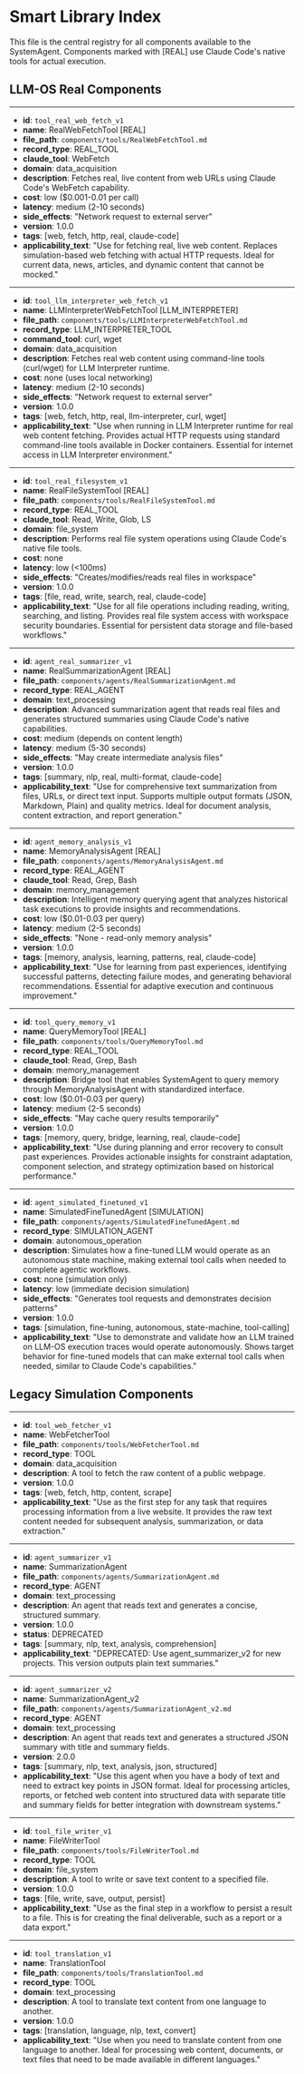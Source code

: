 # Smart Library Index

This file is the central registry for all components available to the SystemAgent. Components marked with [REAL] use Claude Code's native tools for actual execution.

## LLM-OS Real Components

---
-   **id**: `tool_real_web_fetch_v1`
-   **name**: RealWebFetchTool [REAL]
-   **file_path**: `components/tools/RealWebFetchTool.md`
-   **record_type**: REAL_TOOL
-   **claude_tool**: WebFetch
-   **domain**: data_acquisition
-   **description**: Fetches real, live content from web URLs using Claude Code's WebFetch capability.
-   **cost**: low ($0.001-0.01 per call)
-   **latency**: medium (2-10 seconds)
-   **side_effects**: "Network request to external server"
-   **version**: 1.0.0
-   **tags**: [web, fetch, http, real, claude-code]
-   **applicability_text**: "Use for fetching real, live web content. Replaces simulation-based web fetching with actual HTTP requests. Ideal for current data, news, articles, and dynamic content that cannot be mocked."

---
-   **id**: `tool_llm_interpreter_web_fetch_v1`
-   **name**: LLMInterpreterWebFetchTool [LLM_INTERPRETER]
-   **file_path**: `components/tools/LLMInterpreterWebFetchTool.md`
-   **record_type**: LLM_INTERPRETER_TOOL
-   **command_tool**: curl, wget
-   **domain**: data_acquisition
-   **description**: Fetches real web content using command-line tools (curl/wget) for LLM Interpreter runtime.
-   **cost**: none (uses local networking)
-   **latency**: medium (2-10 seconds)
-   **side_effects**: "Network request to external server"
-   **version**: 1.0.0
-   **tags**: [web, fetch, http, real, llm-interpreter, curl, wget]
-   **applicability_text**: "Use when running in LLM Interpreter runtime for real web content fetching. Provides actual HTTP requests using standard command-line tools available in Docker containers. Essential for internet access in LLM Interpreter environment."

---
-   **id**: `tool_real_filesystem_v1`
-   **name**: RealFileSystemTool [REAL]
-   **file_path**: `components/tools/RealFileSystemTool.md`
-   **record_type**: REAL_TOOL
-   **claude_tool**: Read, Write, Glob, LS
-   **domain**: file_system
-   **description**: Performs real file system operations using Claude Code's native file tools.
-   **cost**: none
-   **latency**: low (<100ms)
-   **side_effects**: "Creates/modifies/reads real files in workspace"
-   **version**: 1.0.0
-   **tags**: [file, read, write, search, real, claude-code]
-   **applicability_text**: "Use for all file operations including reading, writing, searching, and listing. Provides real file system access with workspace security boundaries. Essential for persistent data storage and file-based workflows."

---
-   **id**: `agent_real_summarizer_v1`
-   **name**: RealSummarizationAgent [REAL]
-   **file_path**: `components/agents/RealSummarizationAgent.md`
-   **record_type**: REAL_AGENT
-   **domain**: text_processing
-   **description**: Advanced summarization agent that reads real files and generates structured summaries using Claude Code's native capabilities.
-   **cost**: medium (depends on content length)
-   **latency**: medium (5-30 seconds)
-   **side_effects**: "May create intermediate analysis files"
-   **version**: 1.0.0
-   **tags**: [summary, nlp, real, multi-format, claude-code]
-   **applicability_text**: "Use for comprehensive text summarization from files, URLs, or direct text input. Supports multiple output formats (JSON, Markdown, Plain) and quality metrics. Ideal for document analysis, content extraction, and report generation."

---
-   **id**: `agent_memory_analysis_v1`
-   **name**: MemoryAnalysisAgent [REAL]
-   **file_path**: `components/agents/MemoryAnalysisAgent.md`
-   **record_type**: REAL_AGENT
-   **claude_tool**: Read, Grep, Bash
-   **domain**: memory_management
-   **description**: Intelligent memory querying agent that analyzes historical task executions to provide insights and recommendations.
-   **cost**: low ($0.01-0.03 per query)
-   **latency**: medium (2-5 seconds)
-   **side_effects**: "None - read-only memory analysis"
-   **version**: 1.0.0
-   **tags**: [memory, analysis, learning, patterns, real, claude-code]
-   **applicability_text**: "Use for learning from past experiences, identifying successful patterns, detecting failure modes, and generating behavioral recommendations. Essential for adaptive execution and continuous improvement."

---
-   **id**: `tool_query_memory_v1`
-   **name**: QueryMemoryTool [REAL]
-   **file_path**: `components/tools/QueryMemoryTool.md`
-   **record_type**: REAL_TOOL
-   **claude_tool**: Read, Grep, Bash
-   **domain**: memory_management
-   **description**: Bridge tool that enables SystemAgent to query memory through MemoryAnalysisAgent with standardized interface.
-   **cost**: low ($0.01-0.03 per query)
-   **latency**: medium (2-5 seconds)
-   **side_effects**: "May cache query results temporarily"
-   **version**: 1.0.0
-   **tags**: [memory, query, bridge, learning, real, claude-code]
-   **applicability_text**: "Use during planning and error recovery to consult past experiences. Provides actionable insights for constraint adaptation, component selection, and strategy optimization based on historical performance."


---
-   **id**: `agent_simulated_finetuned_v1`
-   **name**: SimulatedFineTunedAgent [SIMULATION]
-   **file_path**: `components/agents/SimulatedFineTunedAgent.md`
-   **record_type**: SIMULATION_AGENT
-   **domain**: autonomous_operation
-   **description**: Simulates how a fine-tuned LLM would operate as an autonomous state machine, making external tool calls when needed to complete agentic workflows.
-   **cost**: none (simulation only)
-   **latency**: low (immediate decision simulation)
-   **side_effects**: "Generates tool requests and demonstrates decision patterns"
-   **version**: 1.0.0
-   **tags**: [simulation, fine-tuning, autonomous, state-machine, tool-calling]
-   **applicability_text**: "Use to demonstrate and validate how an LLM trained on LLM-OS execution traces would operate autonomously. Shows target behavior for fine-tuned models that can make external tool calls when needed, similar to Claude Code's capabilities."

## Legacy Simulation Components

---
-   **id**: `tool_web_fetcher_v1`
-   **name**: WebFetcherTool
-   **file_path**: `components/tools/WebFetcherTool.md`
-   **record_type**: TOOL
-   **domain**: data_acquisition
-   **description**: A tool to fetch the raw content of a public webpage.
-   **version**: 1.0.0
-   **tags**: [web, fetch, http, content, scrape]
-   **applicability_text**: "Use as the first step for any task that requires processing information from a live website. It provides the raw text content needed for subsequent analysis, summarization, or data extraction."

---
-   **id**: `agent_summarizer_v1`
-   **name**: SummarizationAgent
-   **file_path**: `components/agents/SummarizationAgent.md`
-   **record_type**: AGENT
-   **domain**: text_processing
-   **description**: An agent that reads text and generates a concise, structured summary.
-   **version**: 1.0.0
-   **status**: DEPRECATED
-   **tags**: [summary, nlp, text, analysis, comprehension]
-   **applicability_text**: "DEPRECATED: Use agent_summarizer_v2 for new projects. This version outputs plain text summaries."

---
-   **id**: `agent_summarizer_v2`
-   **name**: SummarizationAgent_v2
-   **file_path**: `components/agents/SummarizationAgent_v2.md`
-   **record_type**: AGENT
-   **domain**: text_processing
-   **description**: An agent that reads text and generates a structured JSON summary with title and summary fields.
-   **version**: 2.0.0
-   **tags**: [summary, nlp, text, analysis, json, structured]
-   **applicability_text**: "Use this agent when you have a body of text and need to extract key points in JSON format. Ideal for processing articles, reports, or fetched web content into structured data with separate title and summary fields for better integration with downstream systems."

---
-   **id**: `tool_file_writer_v1`
-   **name**: FileWriterTool
-   **file_path**: `components/tools/FileWriterTool.md`
-   **record_type**: TOOL
-   **domain**: file_system
-   **description**: A tool to write or save text content to a specified file.
-   **version**: 1.0.0
-   **tags**: [file, write, save, output, persist]
-   **applicability_text**: "Use as the final step in a workflow to persist a result to a file. This is for creating the final deliverable, such as a report or a data export."

---
-   **id**: `tool_translation_v1`
-   **name**: TranslationTool
-   **file_path**: `components/tools/TranslationTool.md`
-   **record_type**: TOOL
-   **domain**: text_processing
-   **description**: A tool to translate text content from one language to another.
-   **version**: 1.0.0
-   **tags**: [translation, language, nlp, text, convert]
-   **applicability_text**: "Use when you need to translate content from one language to another. Ideal for processing web content, documents, or text files that need to be made available in different languages."